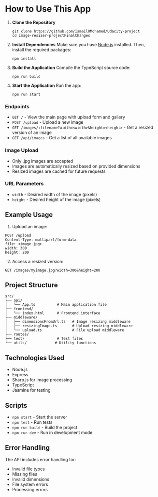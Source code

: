 # How to Use This App

1. **Clone the Repository**

   ```
   git clone https://github.com/Ismail0Mohamed/Udacity-project
   cd image-resizer-projectFinalChanges
   ```

2. **Install Dependencies**
   Make sure you have [Node.js](https://nodejs.org/) installed. Then, install the required packages:

   ```
   npm install
   ```

3. **Build the Application**
   Compile the TypeScript source code:

   ```
   npm run build
   ```

4. **Start the Application**
   Run the app:

   ```
   npm run start
   ```

### Endpoints

- `GET /` - View the main page with upload form and gallery
- `POST /upload` - Upload a new image
- `GET /images/:filename?width=<width>&height=<height>` - Get a resized version of an image
- `GET /api/images` - Get a list of all available images

### Image Upload

- Only .jpg images are accepted
- Images are automatically resized based on provided dimensions
- Resized images are cached for future requests

### URL Parameters

- `width` - Desired width of the image (pixels)
- `height` - Desired height of the image (pixels)

## Example Usage

1. Upload an image:

```
POST /upload
Content-Type: multipart/form-data
file: <image.jpg>
width: 300
height: 200
```

2. Access a resized version:

```
GET /images/myimage.jpg?width=300&height=200
```

## Project Structure

```
src/
├── api/
│   └── App.ts          # Main application file
├── frontend/
│   └── index.html      # Frontend interface
├── middleware/
│   ├── dimensionsFromUrl.ts   # Image resizing middleware
│   ├── resizingImage.ts       # Upload resizing middleware
│   └── upload.ts              # File upload middleware
├── routes/
├── test/               # Test files
└── utils/             # Utility functions
```

## Technologies Used

- Node.js
- Express
- Sharp.js for image processing
- TypeScript
- Jasmine for testing

## Scripts

- `npm start` - Start the server
- `npm test` - Run tests
- `npm run build` - Build the project
- `npm run dev` - Run in development mode

## Error Handling

The API includes error handling for:

- Invalid file types
- Missing files
- Invalid dimensions
- File system errors
- Processing errors
